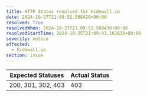 ```yaml
---
title: HTTP Status resolved for hidewall.io
date: 2024-10-27T21:09:52.588420+00:00
resolved: True
resolvedWhen: 2024-10-27T21:09:52.588430+00:00
resolvedStartTime: 2024-10-25T21:09:43.161639+00:00
severity: notice
affected:
  - hidewall.io
section: issue
---
```


| Expected Statuses | Actual Status  |
|-------------------|----------------|
| 200, 301, 302, 403 | 403 |
